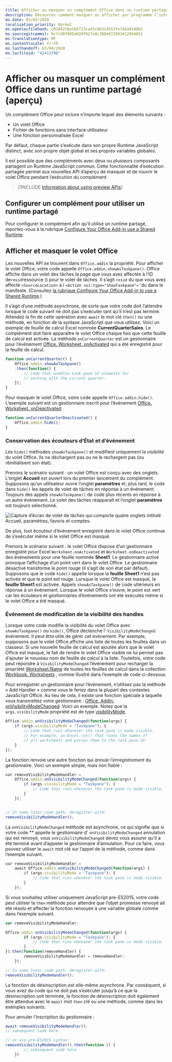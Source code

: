 ```yaml
---
title: Afficher ou masquer un complément Office dans un runtime partagé
description: Découvrez comment masquer ou afficher par programme l’interface utilisateur d’un complément pendant qu’il s’exécute en continu
ms.date: 03/02/2020
localization_priority: Normal
ms.openlocfilehash: c028823be165723cad3c0b314b53fe7e618188b2
ms.sourcegitcommit: 6c7c98f085dd20f827e0c388e672993412944851
ms.translationtype: MT
ms.contentlocale: fr-FR
ms.lasthandoff: 03/04/2020
ms.locfileid: "42413798"
---
```

# <a name="show-or-hide-an-office-add-in-in-a-shared-runtime-preview"></a>Afficher ou masquer un complément Office dans un runtime partagé (aperçu)

Un complément Office peut inclure n’importe lequel des éléments suivants :

- Un volet Office
- Fichier de fonctions sans interface utilisateur
- Une fonction personnalisée Excel

Par défaut, chaque partie s’exécute dans son propre Runtime JavaScript distinct, avec son propre objet global et ses propres variables globales. 

Il est possible que des compléments avec deux ou plusieurs composants partagent un Runtime JavaScript commun. Cette fonctionnalité d’exécution partagée permet aux nouvelles API d’aperçu de masquer et de rouvrir le volet Office pendant l’exécution du complément.

> [!INCLUDE [Information about using preview APIs](../includes/excel-shared-runtime-preview-note.md)]

## <a name="configure-an-add-in-to-use-a-shared-runtime"></a>Configurer un complément pour utiliser un runtime partagé

Pour configurer le complément afin qu’il utilise un runtime partagé, reportez-vous à la rubrique [Configure Your Office Add-in use a Shared Runtime](configure-your-add-in-to-use-a-shared-runtime.md).

## <a name="show-and-hide-the-task-pane"></a>Afficher et masquer le volet Office

Les nouvelles API se trouvent dans `Office.addin` la propriété. Pour afficher le volet Office, votre code appelle `Office.addin.showAsTaskpane()`. Office affiche dans un volet des tâches la page que vous avez affectée à l’ID de`resid`ressource () pour le volet de tâches. Il s’agit `resid` du que vous avez affecté `<SourceLocation>` à l `<Action xsi:type="ShowTaskpane">` 'du dans le manifeste. (Consultez [la rubrique Configure Your Office Add-in to use a Shared Runtime](configure-your-add-in-to-use-a-shared-runtime.md).)

Il s’agit d’une méthode asynchrone, de sorte que votre code doit l’attendre lorsque le code suivant ne doit pas s’exécuter tant qu’il n’est pas terminé. Attendez la fin de cette opération avec `await` le mot clé `then()` ou une méthode, en fonction de la syntaxe JavaScript que vous utilisez. Voici un exemple de feuille de calcul Excel nommée **CurrentQuarterSales**. Le complément doit faire apparaître le volet Office chaque fois que cette feuille de calcul est activée. La méthode `onCurrentQuarter` est un gestionnaire pour l’événement [Office. Worksheet. onActivated](/javascript/api/excel/excel.worksheet?view=excel-js-preview#onactivated) qui a été enregistré pour la feuille de calcul.

```javascript
function onCurrentQuarter() {
    Office.addin.showAsTaskpane()
    .then(function() {
        // Code that enables task pane UI elements for
        // working with the current quarter.
    });
}
```

Pour masquer le volet Office, votre code appelle `Office.addin.hide()`. L’exemple suivant est un gestionnaire inscrit pour l’événement [Office. Worksheet. onDeactivated](/javascript/api/excel/excel.worksheet?view=excel-js-preview#ondeactivated) .

```javascript
function onCurrentQuarterDeactivated() {
    Office.addin.hide();
}
```

### <a name="preservation-of-state-and-event-listeners"></a>Conservation des écouteurs d’État et d’événement

Les `hide()` méthodes `showAsTaskpane()` et modifient uniquement la *visibilité* du volet Office. Ils ne déchargent pas ou ne le rechargent pas (ou réinitialisent son état).

Prenons le scénario suivant : un volet Office est conçu avec des onglets. L’onglet **Accueil** est ouvert lors du premier lancement du complément. Supposons qu’un utilisateur ouvre l’onglet **paramètres** et, plus tard, le code dans `hide()` les appels de volet de tâches en réponse à un événement. Toujours des appels `showAsTaskpane()` de code plus récents en réponse à un autre événement. Le volet des tâches réapparaît et l’onglet **paramètres** est toujours sélectionné.

![Capture d’écran de volet de tâches qui comporte quatre onglets intitulé Accueil, paramètres, favoris et comptes.](../images/TaskpaneWithTabs.png)

De plus, tout écouteur d’événement enregistré dans le volet Office continue de s’exécuter même si le volet Office est masqué.

Prenons le scénario suivant : le volet Office dispose d’un gestionnaire enregistré pour Excel `Worksheet.onActivated` et `Worksheet.onDeactivated` des événements pour une feuille nommée **Sheet1**. Le gestionnaire activé provoque l’affichage d’un point vert dans le volet Office. Le gestionnaire désactivé transforme le point rouge (il s’agit de son état par défaut). Supposons que le code `hide()` appelle lorsque la **feuille Sheet1** n’est pas activée et que le point est rouge. Lorsque le volet Office est masqué, la **feuille Sheet1** est activée. Appels `showAsTaskpane()` de code ultérieurs en réponse à un événement. Lorsque le volet Office s’ouvre, le point est vert car les écouteurs et gestionnaires d’événements ont été exécutés même si le volet Office a été masqué.

### <a name="handle-visibility-changed-event"></a>Événement de modification de la visibilité des handles

Lorsque votre code modifie la visibilité du volet Office avec `showAsTaskpane()` ou `hide()`, Office déclenche l' `VisibilityModeChanged` événement. Il peut être utile de gérer cet événement. Par exemple, supposons que le volet Office affiche une liste de toutes les feuilles dans un classeur. Si une nouvelle feuille de calcul est ajoutée alors que le volet Office est masqué, le fait de rendre le volet Office visible ne lui permet pas d’ajouter le nouveau nom de feuille de calcul à la liste. Toutefois, votre code peut répondre à `VisibilityModeChanged` l’événement pour recharger la propriété [Worksheet.Name](/javascript/api/excel/excel.worksheet#name) de toutes les feuilles de calcul dans la collection [Workbook. Worksheets](/javascript/api/excel/excel.workbook#worksheets) , comme illustré dans l’exemple de code ci-dessous.

Pour enregistrer un gestionnaire pour l’événement, n’utilisez pas la méthode « Add Handler » comme vous le feriez dans la plupart des contextes JavaScript Office. Au lieu de cela, il existe une fonction spéciale à laquelle vous transmettez votre gestionnaire : [Office. AddIn. onVisibilityModeChanged](/javascript/api/office/office.addin#onvisibilitymodechanged-listener-). Voici un exemple. Notez que la `args.visibilityMode` propriété est de type [visibilityMode](/javascript/api/office/office.visibilitymode).

```javascript
Office.addin.onVisibilityModeChanged(function(args) {
    if (args.visibilityMode = "Taskpane"); {
        // Code that runs whenever the task pane is made visible.
        // For example, an Excel.run() that loads the names of
        // all worksheets and passes them to the task pane UI.
    }
});
```

La fonction renvoie une autre fonction qui *annule l’enregistrement* du gestionnaire. Voici un exemple simple, mais non fiable :

```javascript
var removeVisibilityModeHandler =
    Office.addin.onVisibilityModeChanged(function(args) {
        if (args.visibilityMode = "Taskpane"); {
            // Code that runs whenever the task pane is made visible.
        }
    });


// In some later code path, deregister with:
removeVisibilityModeHandler();
```

La `onVisibilityModeChanged` méthode est asynchrone, ce qui signifie que si votre code ** appelle le gestionnaire d' `onVisibilityModeChanged` annulation qui est renvoyé, vous `onVisibilityModeChanged` devez vous assurer qu’il a été terminé avant d’appeler le gestionnaire d’annulation. Pour ce faire, vous pouvez utiliser le `await` mot clé sur l’appel de la méthode, comme dans l’exemple suivant.

```javascript
var removeVisibilityModeHandler =
    await Office.addin.onVisibilityModeChanged(function(args) {
        if (args.visibilityMode = "Taskpane"); {
            // Code that runs whenever the task pane is made visible.
        }
    });
```

Si vous souhaitez utiliser uniquement JavaScript pre-ES2015, votre code peut utiliser la `then` méthode pour attendre que l’objet promesse renvoyé ait été résolu et affecter la fonction renvoyée à une variable globale comme dans l’exemple suivant.

```javascript
var removeVisibilityModeHandler;

Office.addin.onVisibilityModeChanged(function(args) {
        if (args.visibilityMode = "Taskpane"); {
            // Code that runs whenever the task pane is made visible.
        }
}).then(function(removeHandler) {
        removeVisibilityModeHandler = removeHandler;
    });

// In some later code path, deregister with:
removeVisibilityModeHandler();
```

La fonction de désinscription est elle-même asynchrone. Par conséquent, si vous avez du code qui ne doit pas s’exécuter jusqu’à ce que la désinscription soit terminée, la fonction de désinscription doit également être attendue avec le `await` mot `then` clé ou une méthode, comme dans les exemples suivants.

Pour annuler l’inscription du gestionnaire :

```javascript
await removeVisibilityModeHandler();
// subsequent code here

// or use pre-ES2015 syntax:
removeVisibilityModeHandler().then(function () {
        // subsequent code here
    })
```
